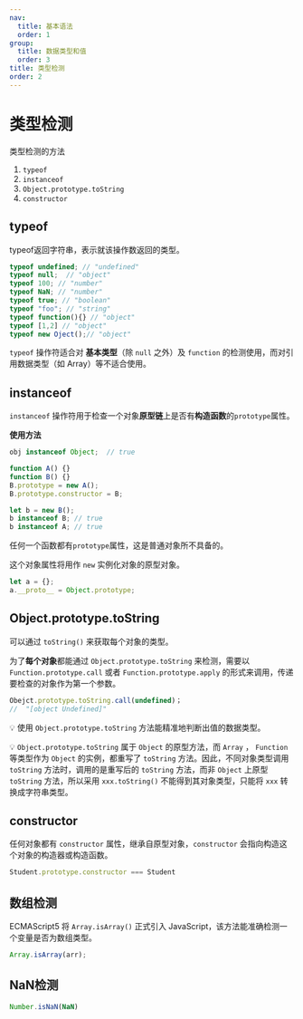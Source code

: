 ```yaml
---
nav:
  title: 基本语法
  order: 1
group:
  title: 数据类型和值
  order: 3
title: 类型检测
order: 2
---
```


# 类型检测

类型检测的方法

1. `typeof`
2. `instanceof`
3. `Object.prototype.toString`
4. `constructor`

## typeof

typeof返回字符串，表示就该操作数返回的类型。

```js
typeof undefined; // "undefined"
typeof null;  // "object"
typeof 100; // "number"
typeof NaN; // "number"
typeof true; // "boolean"
typeof "foo"; // "string"
typeof function(){} // "object"
typeof [1,2] // "object"
typeof new Oject();// "object"
```

`typeof` 操作符适合对 **基本类型**（除 `null` 之外）及 `function` 的检测使用，而对引用数据类型（如 Array）等不适合使用。

## instanceof

`instanceof` 操作符用于检查一个对象**原型链**上是否有**构造函数**的`prototype`属性。

**使用方法**

```js
obj instanceof Object;	// true
```

```js
function A() {}
function B() {}
B.prototype = new A();
B.prototype.constructor = B;

let b = new B();
b instanceof B;	// true
b instanceof A;	// true
```

任何一个函数都有`prototype`属性，这是普通对象所不具备的。

这个对象属性将用作 `new` 实例化对象的原型对象。

```js
let a = {};
a.__proto__ = Object.prototype;
```

## Object.prototype.toString

可以通过 `toString()` 来获取每个对象的类型。

为了**每个对象**都能通过 `Object.prototype.toString` 来检测，需要以 `Function.prototype.call` 或者 `Function.prototype.apply` 的形式来调用，传递要检查的对象作为第一个参数。

```js
Obejct.prototype.toString.call(undefined)；
//  "[object Undefined]"
```

💡 使用 `Object.prototype.toString` 方法能精准地判断出值的数据类型。

💡 `Object.prototype.toString` 属于 `Object` 的原型方法，而 `Array` ， `Function` 等类型作为 `Object` 的实例，都重写了 `toString` 方法。因此，不同对象类型调用 `toString` 方法时，调用的是重写后的 `toString` 方法，而非 `Object` 上原型 `toString` 方法，所以采用 `xxx.toString()` 不能得到其对象类型，只能将 `xxx` 转换成字符串类型。

## constructor

任何对象都有 `constructor` 属性，继承自原型对象，`constructor` 会指向构造这个对象的构造器或构造函数。

```js
Student.prototype.constructor === Student
```

## 数组检测

ECMAScript5 将 `Array.isArray()` 正式引入 JavaScript，该方法能准确检测一个变量是否为数组类型。

```js
Array.isArray(arr);
```

## NaN检测

```js
Number.isNaN(NaN)
```

